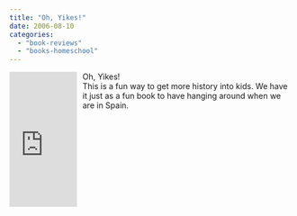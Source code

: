 ```yaml
---
title: "Oh, Yikes!"
date: 2006-08-10
categories: 
  - "book-reviews"
  - "books-homeschool"
---
```


<iframe scrolling="no" frameborder="0" marginheight="0" marginwidth="0" src="http://rcm.amazon.com/e/cm?t=soultravelers-20&o=1&p=8&l=as1&asins=0761136843&fc1=000000&IS2=1&lt1=_blank&lc1=0000FF&bc1=000000&bg1=FFFFFF&f=ifr" style="width: 120px; height: 240px; margin-right: 10px; float: left; margin-bottom: 20px;"></iframe>

Oh, Yikes!  
This is a fun way to get more history into kids. We have it just as a fun book to have hanging around when we are in Spain.
